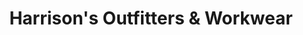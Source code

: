 ---
title: "Harrison's Outfitters & Workwear"
url: /spartanburg/harrisons-outfitters-and-workwear/
shop: clothes
---
